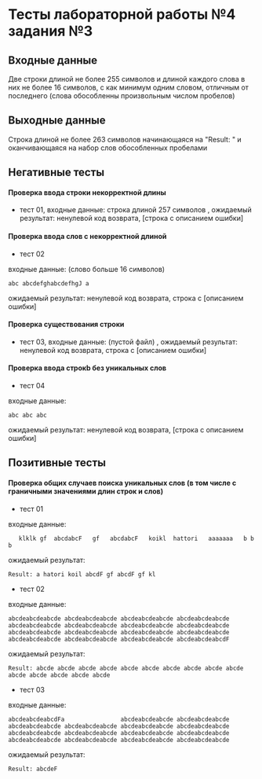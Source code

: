 # Тесты лабораторной работы №4 задания №3

## Входные данные 

Две строки длиной не более 255 символов и длиной каждого слова в них не более 16 символов, с как минимум одним словом, отличным от последнего (слова обособленны произвольным числом пробелов)

## Выходные данные 

Строка длиной не более 263 символов начинающаяся на "Result: " и оканчивающаяся на набор слов обособленных пробелами 

## Негативные тесты 

#### Проверка ввода строки некорректной длины

- тест 01, входные данные: строка длиной 257 символов , ожидаемый результат: ненулевой код возврата, [строка с описанием ошибки]

#### Проверка ввода слов с некорректной длиной

- тест 02

входные данные: (слово больше 16 символов)
```
abc abcdefghabcdefhgJ a
```
ожидаемый результат: ненулевой код возврата, строка с [описанием ошибки]

#### Проверка существования строки

- тест 03, входные данные: (пустой файл) , ожидаемый результат: ненулевой код возврата, строка с [описанием ошибки]

#### Проверка ввода строкb без уникальных слов

- тест 04

входные данные:
```
abc abc abc
```
ожидаемый результат: ненулевой код возврата, [строка с описанием ошибки]

## Позитивные тесты

#### Проверка общих случаев поиска уникальных слов (в том числе с граничными значениями длин строк и слов)

- тест 01

входные данные: 
```
   klklk gf  abcdabcF   gf   abcdabcF   koikl  hattori   aaaaaaa   b b b
```
ожидаемый результат:
```
Result: a hatori koil abcdF gf abcdF gf kl
```

- тест 02

входные данные: 
```
abcdeabcdeabcde abcdeabcdeabcde abcdeabcdeabcde abcdeabcdeabcde abcdeabcdeabcde abcdeabcdeabcde abcdeabcdeabcde abcdeabcdeabcde abcdeabcdeabcde abcdeabcdeabcde abcdeabcdeabcde abcdeabcdeabcde abcdeabcdeabcde abcdeabcdeabcde abcdeabcdeabcde abcdeabcdeabcdF
```
ожидаемый результат:
```
Result: abcde abcde abcde abcde abcde abcde abcde abcde abcde abcde abcde abcde abcde abcde abcde
```

- тест 03

входные данные: 
```
abcdeabcdeabcdFa                abcdeabcdeabcde abcdeabcdeabcde abcdeabcdeabcde abcdeabcdeabcde abcdeabcdeabcde abcdeabcdeabcde abcdeabcdeabcde abcdeabcdeabcde abcdeabcdeabcde abcdeabcdeabcde abcdeabcdeabcde abcdeabcdeabcde abcdeabcdeabcde abcdeabcdeabcde
```
ожидаемый результат:
```
Result: abcdeF
```